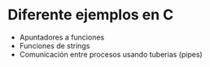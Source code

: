 # Diferente ejemplos en C

- Apuntadores a funciones
- Funciones de strings
- Comunicación entre procesos usando tuberias (pipes)
